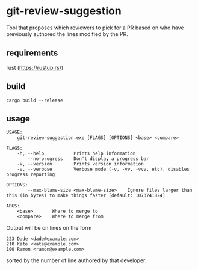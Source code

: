 git-review-suggestion
===================
Tool that proposes which reviewers to pick for a PR based on who have previously authored the lines modified by the PR.

requirements
------------
rust (https://rustup.rs/)

build
-----
`cargo build --release`

usage
-----
    USAGE:
        git-review-suggestion.exe [FLAGS] [OPTIONS] <base> <compare>

    FLAGS:
        -h, --help           Prints help information
            --no-progress    Don't display a progress bar
        -V, --version        Prints version information
        -v, --verbose        Verbose mode (-v, -vv, -vvv, etc), disables progress reporting

    OPTIONS:
            --max-blame-size <max-blame-size>    Ignore files larger than this (in bytes) to make things faster [default: 1073741824]

    ARGS:
        <base>       Where to merge to
        <compare>    Where to merge from

Output will be on lines on the form
```
223 Dade <dade@example.com>
210 Kate <kate@example.com>
100 Ramon <ramon@example.com> 
```
sorted by the number of line authored by that developer.
